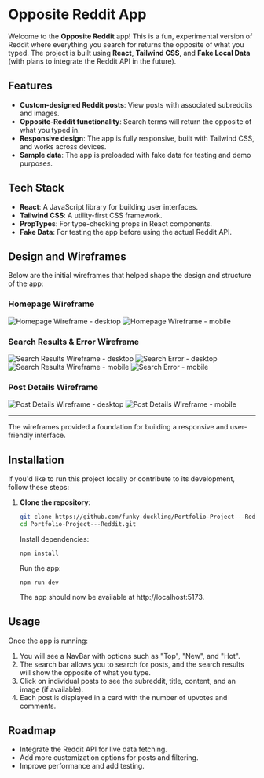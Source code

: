 # Opposite Reddit App

Welcome to the **Opposite Reddit** app! This is a fun, experimental version of Reddit where everything you search for returns the opposite of what you typed. The project is built using **React**, **Tailwind CSS**, and **Fake Local Data** (with plans to integrate the Reddit API in the future).


## Features

- **Custom-designed Reddit posts**: View posts with associated subreddits and images.
- **Opposite-Reddit functionality**: Search terms will return the opposite of what you typed in.
- **Responsive design**: The app is fully responsive, built with Tailwind CSS, and works across devices.
- **Sample data**: The app is preloaded with fake data for testing and demo purposes.
  

## Tech Stack

- **React**: A JavaScript library for building user interfaces.
- **Tailwind CSS**: A utility-first CSS framework.
- **PropTypes**: For type-checking props in React components.
- **Fake Data**: For testing the app before using the actual Reddit API.


## Design and Wireframes

Below are the initial wireframes that helped shape the design and structure of the app:

### Homepage Wireframe
![Homepage Wireframe - desktop](src/assets/homepage-wireframe-desktop.png)
![Homepage Wireframe - mobile](src/assets/homepage-wireframe-mobile.png)

### Search Results & Error Wireframe
![Search Results Wireframe - desktop](src/assets/search-wireframe-desktop.png)
![Search Error - desktop](src/assets/search-error-wireframe-desktop.png)
![Search Results Wireframe - mobile](src/assets/search-wireframe-mobile.png)
![Search Error - mobile](src/assets/search-error-wireframe-mobile.png)

### Post Details Wireframe
![Post Details Wireframe - desktop](src/assets/post-details-desktop.png)
![Post Details Wireframe - mobile](src/assets/homepage-wireframe-mobile.png)

---

The wireframes provided a foundation for building a responsive and user-friendly interface.

## Installation

If you'd like to run this project locally or contribute to its development, follow these steps:

1. **Clone the repository**:

   ```bash
   git clone https://github.com/funky-duckling/Portfolio-Project---Reddit.git
   cd Portfolio-Project---Reddit.git
   ```
   
   Install dependencies:

   ```
   npm install
   ```
   
   Run the app:
   
   ```
   npm run dev
   ```

   The app should now be available at http://localhost:5173.
   

## Usage

Once the app is running:

1. You will see a NavBar with options such as "Top", "New", and "Hot".
2. The search bar allows you to search for posts, and the search results will show the opposite of what you type.
3. Click on individual posts to see the subreddit, title, content, and an image (if available).
4. Each post is displayed in a card with the number of upvotes and comments.

## Roadmap

- Integrate the Reddit API for live data fetching.
- Add more customization options for posts and filtering.
- Improve performance and add testing.

